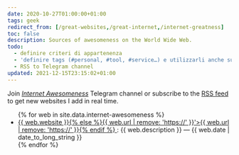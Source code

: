 ```yaml
---
date: 2020-10-27T01:00:00+01:00
tags: geek
redirect_from: [/great-websites,/great-internet,/internet-greatness]
toc: false
description: Sources of awesomeness on the World Wide Web.
todo:
  - definire criteri di appartenenza
  - 'definire tags (#personal, #tool, #service…) e utilizzarli anche su Telegram'
  - RSS to Telegram channel
updated: 2021-12-15T23:15:02+01:00
---
```

<div class='yellow box'>
  Join <a href='https://t.me/internet_awesomeness' target='_blank' title='Internet Awesomeness Telegram channe[]()l'><cite>Internet Awesomeness</cite></a> Telegram channel or subscribe to the <a href='/feeds/internet-awesomeness.xml' target='_blank' title='Internet Awesomeness RSS feed' type='application/rss+xml'>RSS feed</a> to get new websites I add in real time.
</div>

<ul>
	{% for web in site.data.internet-awesomeness %}
		<li>
			<a href='{{ web.url }}'  target='_blank' title='{% if web.website != nil %}{{ web.website }}'>
				{{ web.website }}{% else %}{{ web.url | remove: 'https://' }}'>{{ web.url | remove: 'https://' }}{% endif %}
			</a>: {{ web.description }} — {{ web.date | date_to_long_string }}</li>
	{% endfor %}
</ul>

